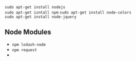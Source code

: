 `sudo apt-get install nodejs`  
`sudo apt-get isntall npm`
`sudo apt-get install node-colors`  
`sudo apt-get install node-jquery`  

## Node Modules  
- `npm lodash-node`
- `npm request`
- 